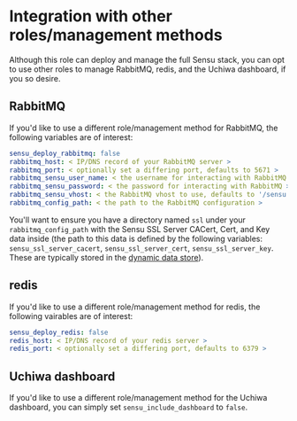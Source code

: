Integration with other roles/management methods
===============================================
Although this role can deploy and manage the full Sensu stack, you can opt to use other roles to manage RabbitMQ, redis, and the Uchiwa dashboard, if you so desire.  

RabbitMQ
--------
If you'd like to use a different role/management method for RabbitMQ, the following variables are of interest:
``` yaml
sensu_deploy_rabbitmq: false
rabbitmq_host: < IP/DNS record of your RabbitMQ server >
rabbitmq_port: < optionally set a differing port, defaults to 5671 >
rabbitmq_sensu_user_name: < the username for interacting with RabbitMQ >
rabbitmq_sensu_password: < the password for interacting with RabbitMQ >
rabbitmq_sensu_vhost: < the RabbitMQ vhost to use, defaults to '/sensu' >
rabbitmq_config_path: < the path to the RabbitMQ configuration >

```

You'll want to ensure you have a directory named `ssl` under your `rabbitmq_config_path` with the Sensu SSL Server CACert, Cert, and Key data inside (the path to this data is defined by the following variables: `sensu_ssl_server_cacert`,  `sensu_ssl_server_cert`,  `sensu_ssl_server_key`. These are typically stored in the [dynamic data store](dynamic_data/)).

redis
-----
If you'd like to use a different role/management method for redis, the following vairables are of interest:
``` yaml
sensu_deploy_redis: false
redis_host: < IP/DNS record of your redis server >
redis_port: < optionally set a differing port, defaults to 6379 >
```

Uchiwa dashboard
----------------
If you'd like to use a different role/management method for the Uchiwa dashboard, you can simply set `sensu_include_dashboard` to `false`.
